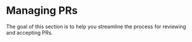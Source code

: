 # Managing PRs

The goal of this section is to help you streamline the process for reviewing and accepting PRs.
